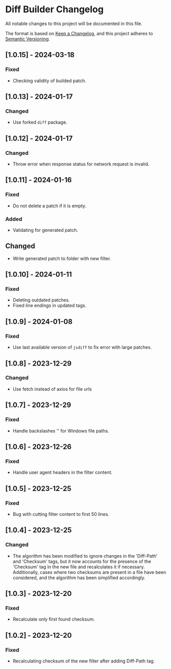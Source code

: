 # Diff Builder Changelog

All notable changes to this project will be documented in this file.

The format is based on [Keep a Changelog](https://keepachangelog.com/en/1.0.0/),
and this project adheres to [Semantic Versioning](https://semver.org/spec/v2.0.0.html).

## [1.0.15] - 2024-03-18

### Fixed
- Checking validity of builded patch.


## [1.0.13] - 2024-01-17

### Changed
- Use forked `diff` package.


## [1.0.12] - 2024-01-17

### Changed
- Throw error when response status for network request is invalid.


## [1.0.11] - 2024-01-16

### Fixed
- Do not delete a patch if it is empty.

### Added
- Validating for generated patch.

## Changed
- Write generated patch to folder with new filter.


## [1.0.10] - 2024-01-11

### Fixed
- Deleting outdated patches.
- Fixed line endings in updated tags.


## [1.0.9] - 2024-01-08

### Fixed
- Use last available version of `jsdiff` to fix error with large patches.


## [1.0.8] - 2023-12-29

### Changed
- Use fetch instead of axios for file urls


## [1.0.7] - 2023-12-29

### Fixed
- Handle backslashes '\' for Windows file paths.


## [1.0.6] - 2023-12-26

### Fixed
- Handle user agent headers in the filter content.


## [1.0.5] - 2023-12-25

### Fixed
- Bug with cutting filter content to first 50 lines.


## [1.0.4] - 2023-12-25

### Changed
- The algorithm has been modified to ignore changes in the 'Diff-Path' and
  'Checksum' tags, but it now accounts for the presence of the 'Checksum' tag
  in the new file and recalculates it if necessary. Additionally, cases where
  two checksums are present in a file have been considered, and the algorithm
  has been simplified accordingly.


## [1.0.3] - 2023-12-20

### Fixed
- Recalculate only first found checksum.


## [1.0.2] - 2023-12-20

### Fixed
- Recalculating checksum of the new filter after adding Diff-Path tag.
